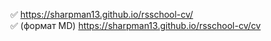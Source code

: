 :white_check_mark: https://sharpman13.github.io/rsschool-cv/  
:white_check_mark: (формат MD) https://sharpman13.github.io/rsschool-cv/cv
